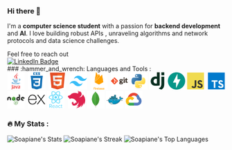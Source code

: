 ### Hi there 👋
I'm a **computer science student** with a passion for **backend development** and **AI**.
I love building robust APIs , unraveling algorithms and network protocols and data science challenges.
<div stye="display: flex; justify-content: center; align-items: center;">
  <div>Feel free to reach out</div>
  <div id="badges">
    <a href="https://www.linkedin.com/in/yekene-sofiane/">
      <img src="https://img.shields.io/badge/LinkedIn-blue?style=for-the-badge&logo=linkedin&logoColor=white" alt="LinkedIn Badge"/>
    </a>
  </div>
</div>
### :hammer_and_wrench: Languages and Tools :
<div>
  <img src="https://github.com/devicons/devicon/blob/master/icons/java/java-original-wordmark.svg" title="Java" alt="Java" width="40" height="40"/>&nbsp;
  <img src="https://github.com/devicons/devicon/blob/master/icons/css3/css3-plain-wordmark.svg"  title="CSS3" alt="CSS" width="40" height="40"/>&nbsp;
  <img src="https://github.com/devicons/devicon/blob/master/icons/html5/html5-original.svg" title="HTML5" alt="HTML" width="40" height="40"/>&nbsp;
  <img src="https://github.com/devicons/devicon/blob/master/icons/tailwindcss/tailwindcss-original.svg" title="HTML5" alt="HTML" width="40" height="40"/>&nbsp;
  <img src="https://github.com/devicons/devicon/blob/master/icons/firebase/firebase-plain-wordmark.svg" title="Firebase" alt="Firebase" width="40" height="40"/>&nbsp;
  <img src="https://github.com/devicons/devicon/blob/master/icons/git/git-original-wordmark.svg" title="Git" **alt="Git" width="40" height="40"/>
  <img src="https://github.com/devicons/devicon/blob/master/icons/python/python-original.svg" title="Git" **alt="Git" width="40" height="40"/>
  <img src="https://github.com/devicons/devicon/blob/master/icons/django/django-plain.svg" title="Git" **alt="Git" width="40" height="40"/>
  <img src="https://github.com/devicons/devicon/blob/master/icons/fastapi/fastapi-plain.svg" title="Git" **alt="Git" width="40" height="40"/>
  <img src="https://github.com/devicons/devicon/blob/master/icons/javascript/javascript-original.svg" title="JavaScript" alt="JavaScript" width="40" height="40"/>&nbsp;
  <img src="https://github.com/devicons/devicon/blob/master/icons/typescript/typescript-original.svg" title="Git" **alt="Git" width="40" height="40"/>
  <img src="https://github.com/devicons/devicon/blob/master/icons/nodejs/nodejs-original-wordmark.svg" title="NodeJS" alt="NodeJS" width="40" height="40"/>&nbsp;
  <img src="https://github.com/devicons/devicon/blob/master/icons/express/express-original.svg" title="Git" **alt="Git" width="40" height="40"/>
  <img src="https://github.com/devicons/devicon/blob/master/icons/react/react-original-wordmark.svg" title="React" alt="React" width="40" height="40"/>&nbsp;
  <img src="https://github.com/devicons/devicon/blob/master/icons/nestjs/nestjs-original.svg" title="Git" **alt="Git" width="40" height="40"/>
  <img src="https://github.com/devicons/devicon/blob/master/icons/mongodb/mongodb-original.svg" title="Git" **alt="Git" width="40" height="40"/>
  <img src="https://github.com/devicons/devicon/blob/master/icons/docker/docker-original.svg" title="Git" **alt="Git" width="40" height="40"/>
  <img src="https://github.com/devicons/devicon/blob/master/icons/googlecloud/googlecloud-original.svg" title="Git" **alt="Git" width="40" height="40"/>
</div>

### :fire: My Stats :
![Soapiane's Stats](https://github-readme-stats.vercel.app/api?username=Soapiane&theme=dark&show_icons=true&hide_border=true&count_private=true)
![Soapiane's Streak](https://github-readme-streak-stats.herokuapp.com/?user=Soapiane&theme=dark&hide_border=true)
![Soapiane's Top Languages](https://github-readme-stats.vercel.app/api/top-langs/?username=Soapiane&theme=dark&show_icons=true&hide_border=true&layout=compact)
<!--
**Soapiane/Soapiane** is a ✨ _special_ ✨ repository because its `README.md` (this file) appears on your GitHub profile.

Here are some ideas to get you started:

- 🔭 I’m currently working on ...
- 🌱 I’m currently learning ...
- 👯 I’m looking to collaborate on ...
- 🤔 I’m looking for help with ...
- 💬 Ask me about ...
- 📫 How to reach me: ...
- 😄 Pronouns: ...
- ⚡ Fun fact: ...
-->
